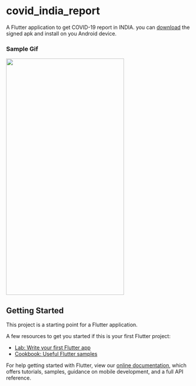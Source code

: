 # covid_india_report

A Flutter application to get COVID-19 report in INDIA.
you can <a href = "https://github.com/epsi95/covid-india-report/blob/master/sample_output/app-release.apk">download</a> the signed apk and install on you Android device.

<h3><strong>Sample Gif</strong></h3>
<img src "https://github.com/epsi95/covid-india-report/blob/master/sample_output/sample.gif" width="320" height="640">

## Getting Started

This project is a starting point for a Flutter application.

A few resources to get you started if this is your first Flutter project:

- [Lab: Write your first Flutter app](https://flutter.dev/docs/get-started/codelab)
- [Cookbook: Useful Flutter samples](https://flutter.dev/docs/cookbook)

For help getting started with Flutter, view our
[online documentation](https://flutter.dev/docs), which offers tutorials,
samples, guidance on mobile development, and a full API reference.
